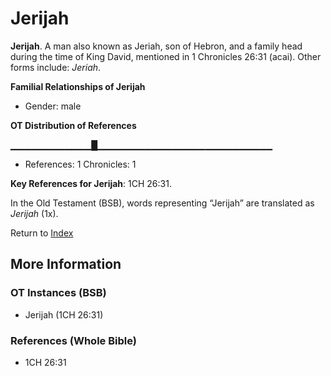 # Jerijah
**Jerijah**. 
A man also known as Jeriah, son of Hebron, and a family head during the time of King David, mentioned in 1 Chronicles 26:31 (acai). 
Other forms include: 
*Jeriah*. 




**Familial Relationships of Jerijah**


* Gender: male


**OT Distribution of References**

▁▁▁▁▁▁▁▁▁▁▁▁█▁▁▁▁▁▁▁▁▁▁▁▁▁▁▁▁▁▁▁▁▁▁▁▁▁▁
* References: 1 Chronicles: 1



**Key References for Jerijah**: 
1CH 26:31. 


In the Old Testament (BSB), words representing “Jerijah” are translated as 
*Jerijah* (1x). 




Return to [Index](00-Index.md)

## More Information

### OT Instances (BSB)

* Jerijah (1CH 26:31)



### References (Whole Bible)

* 1CH 26:31



